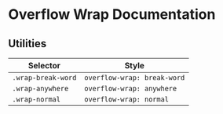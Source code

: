# Overflow Wrap Documentation

## Utilities

| Selector           | Style                       |
| ------------------ | --------------------------- |
| `.wrap-break-word` | `overflow-wrap: break-word` |
| `.wrap-anywhere`   | `overflow-wrap: anywhere`   |
| `.wrap-normal`     | `overflow-wrap: normal`     |
